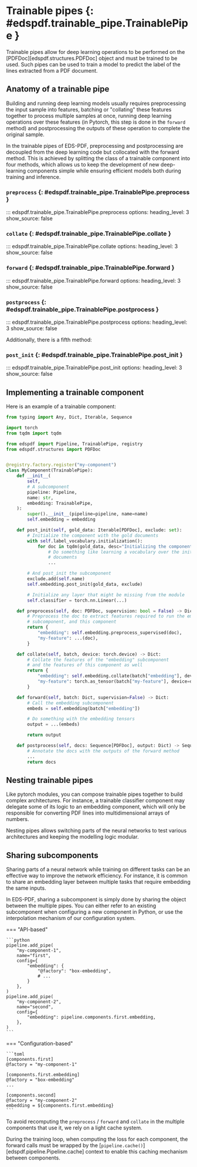 # Trainable pipes {: #edspdf.trainable_pipe.TrainablePipe }

Trainable pipes allow for deep learning operations to be performed on the [PDFDoc][edspdf.structures.PDFDoc] object and must be trained to be used.
Such pipes can be used to train a model to predict the label of the lines extracted from a PDF document.

## Anatomy of a trainable pipe

Building and running deep learning models usually requires preprocessing the input sample into features, batching or "collating" these features together to process multiple samples at once, running deep learning operations over these features (in Pytorch, this step is done in the `forward` method) and postprocessing the outputs of these operation to complete the original sample.

In the trainable pipes of EDS-PDF, preprocessing and postprocessing are decoupled from the deep learning code but collocated with the forward method. This is achieved by splitting the class of a trainable component into four methods, which allows us to keep the development of new deep-learning components simple while ensuring efficient models both during training and inference.

### `preprocess` {: #edspdf.trainable_pipe.TrainablePipe.preprocess }

::: edspdf.trainable_pipe.TrainablePipe.preprocess
    options:
        heading_level: 3
        show_source: false

### `collate` {: #edspdf.trainable_pipe.TrainablePipe.collate }

::: edspdf.trainable_pipe.TrainablePipe.collate
    options:
        heading_level: 3
        show_source: false

### `forward` {: #edspdf.trainable_pipe.TrainablePipe.forward }

::: edspdf.trainable_pipe.TrainablePipe.forward
    options:
        heading_level: 3
        show_source: false

### `postprocess` {: #edspdf.trainable_pipe.TrainablePipe.postprocess }

::: edspdf.trainable_pipe.TrainablePipe.postprocess
    options:
        heading_level: 3
        show_source: false


Additionally, there is a fifth method:


### `post_init` {: #edspdf.trainable_pipe.TrainablePipe.post_init }

::: edspdf.trainable_pipe.TrainablePipe.post_init
    options:
        heading_level: 3
        show_source: false

## Implementing a trainable component

Here is an example of a trainable component:

```python
from typing import Any, Dict, Iterable, Sequence

import torch
from tqdm import tqdm

from edspdf import Pipeline, TrainablePipe, registry
from edspdf.structures import PDFDoc


@registry.factory.register("my-component")
class MyComponent(TrainablePipe):
    def __init__(
        self,
        # A subcomponent
        pipeline: Pipeline,
        name: str,
        embedding: TrainablePipe,
    ):
        super().__init__(pipeline=pipeline, name=name)
        self.embedding = embedding

    def post_init(self, gold_data: Iterable[PDFDoc], exclude: set):
        # Initialize the component with the gold documents
        with self.label_vocabulary.initialization():
            for doc in tqdm(gold_data, desc="Initializing the component"):
                # Do something like learning a vocabulary over the initialization
                # documents
                ...

        # And post_init the subcomponent
        exclude.add(self.name)
        self.embedding.post_init(gold_data, exclude)

        # Initialize any layer that might be missing from the module
        self.classifier = torch.nn.Linear(...)

    def preprocess(self, doc: PDFDoc, supervision: bool = False) -> Dict[str, Any]:
        # Preprocess the doc to extract features required to run the embedding
        # subcomponent, and this component
        return {
            "embedding": self.embedding.preprocess_supervised(doc),
            "my-feature": ...(doc),
        }

    def collate(self, batch, device: torch.device) -> Dict:
        # Collate the features of the "embedding" subcomponent
        # and the features of this component as well
        return {
            "embedding": self.embedding.collate(batch["embedding"], device),
            "my-feature": torch.as_tensor(batch["my-feature"], device=device),
        }

    def forward(self, batch: Dict, supervision=False) -> Dict:
        # Call the embedding subcomponent
        embeds = self.embedding(batch["embedding"])

        # Do something with the embedding tensors
        output = ...(embeds)

        return output

    def postprocess(self, docs: Sequence[PDFDoc], output: Dict) -> Sequence[PDFDoc]:
        # Annotate the docs with the outputs of the forward method
        ...
        return docs
```

## Nesting trainable pipes

Like pytorch modules, you can compose trainable pipes together to build complex architectures. For instance, a trainable classifier component may delegate some of its logic to an embedding component, which will only be responsible for converting PDF lines into multidimensional arrays of numbers.

Nesting pipes allows switching parts of the neural networks to test various architectures and keeping the modelling logic modular.

## Sharing subcomponents

Sharing parts of a neural network while training on different tasks can be an effective way to improve the network efficiency. For instance, it is common to share an embedding layer between multiple tasks that require embedding the same inputs.

In EDS-PDF, sharing a subcomponent is simply done by sharing the object between the multiple pipes. You can either refer to an existing subcomponent when configuring a new component in Python, or use the interpolation mechanism of our configuration system.

=== "API-based"

    ```python
    pipeline.add_pipe(
        "my-component-1",
        name="first",
        config={
            "embedding": {
                "@factory": "box-embedding",
                # ...
            }
        },
    )
    pipeline.add_pipe(
        "my-component-2",
        name="second",
        config={
            "embedding": pipeline.components.first.embedding,
        },
    )
    ```

=== "Configuration-based"

    ```toml
    [components.first]
    @factory = "my-component-1"

    [components.first.embedding]
    @factory = "box-embedding"
    ...

    [components.second]
    @factory = "my-component-2"
    embedding = ${components.first.embedding}
    ```

To avoid recomputing the `preprocess` / `forward` and `collate` in the multiple components that use it, we rely on a light cache system.

During the training loop, when computing the loss for each component, the forward calls must be wrapped by the [`pipeline.cache()`][edspdf.pipeline.Pipeline.cache] context to enable this caching mechanism between components.
